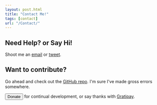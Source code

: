 ```yaml
---
layout: post.html
title: "Contact Me!"
tags: [contact]
url: "/Contact/"
---
```


## Need Help? or Say Hi!
Shoot me an [email](mailto:lynn@newcoder.io) or [tweet](http://twitter.com/roguelynn).

## Want to contribute?

Go ahead and check out the [GitHub repo](https://github.com/econchick/new-coder). I'm sure I've made gross errors somewhere.


<button class="btn-xs pure-button btn-success" data-ct-checkout="newcoder.newcoder-io">Donate</button> for continual development, or say thanks with [Gratipay](https://gratipay.com/roguelynn).
